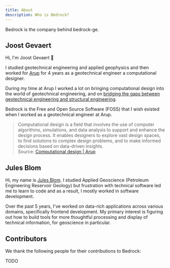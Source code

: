 ```yaml
---
title: About
description: Who is Bedrock?
---
```


Bedrock is the company behind bedrock-ge.

## Joost Gevaert

Hi, I'm Joost Gevaert 👋

I studied geotechnical engineering and applied geophysics and then worked for [Arup](https://www.arup.com/) for 4 years as a geotechnical engineer a computational designer.

During my time at Arup I worked a lot on bringing computational design into the world of geotechnical engineering, and on [bridging the gaps between geotechnical engineering and structural engineering](https://www.linkedin.com/posts/joost-gevaert_lightbim-lightbim-lightbim-activity-7234726439835549697-3xdO).

Bedrock is the Free and Open Source Software (FOSS) that I wish existed when I worked as a geotechnical engineer at Arup.

> Computational design is a field that involves the use of computer algorithms, simulations, and data analysis to support and enhance the design process. It enables designers to explore vast design spaces, to find solutions to complex design problems, and to make informed decisions based on data-driven insights.  
> Source: [Computational design | Arup](https://www.arup.com/services/computational-and-parametric-design/)

## Jules Blom

Hi, my name is [Jules Blom](https://julesblom.com/). I studied Applied Geoscience (Petroleum Engineering Reservoir Geology) but frustration with technical software led me to learn to code and as a result, I mostly worked in software development.

Over the past 5 years, I've worked on data-rich applications across various domains, specifically frontend development.
My primary interest is figuring out how to build tools for more thoughtful processing and display of technical information, for geoscience in particular.

## Contributors

We thank the following people for their contributions to Bedrock:

TODO